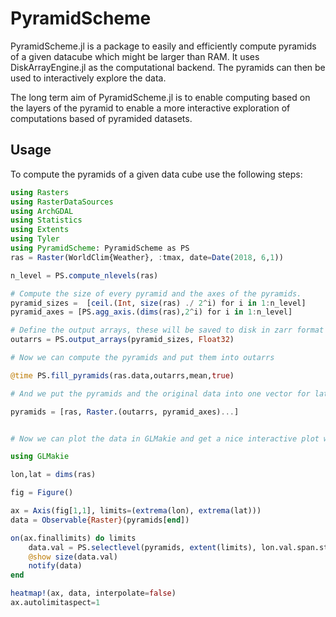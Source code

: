 # PyramidScheme

PyramidScheme.jl is a package to easily and efficiently compute pyramids of a given datacube which might be larger than RAM.
It uses DiskArrayEngine.jl as the computational backend.
The pyramids can then be used to interactively explore the data.

The long term aim of PyramidScheme.jl is to enable computing based on the layers of the pyramid to enable a more interactive exploration of computations based of pyramided datasets. 



## Usage

To compute the pyramids of a given data cube use the following steps:

```julia
using Rasters
using RasterDataSources
using ArchGDAL
using Statistics
using Extents
using Tyler
using PyramidScheme: PyramidScheme as PS
ras = Raster(WorldClim{Weather}, :tmax, date=Date(2018, 6,1))

n_level = PS.compute_nlevels(ras)

# Compute the size of every pyramid and the axes of the pyramids.
pyramid_sizes =  [ceil.(Int, size(ras) ./ 2^i) for i in 1:n_level]
pyramid_axes = [PS.agg_axis.(dims(ras),2^i) for i in 1:n_level]

# Define the output arrays, these will be saved to disk in zarr format if they are too large. 
outarrs = PS.output_arrays(pyramid_sizes, Float32)

# Now we can compute the pyramids and put them into outarrs

@time PS.fill_pyramids(ras.data,outarrs,mean,true)

# And we put the pyramids and the original data into one vector for later access

pyramids = [ras, Raster.(outarrs, pyramid_axes)...]


# Now we can plot the data in GLMakie and get a nice interactive plot which uses the pyramids to provide a nice smooth experience by only loading at most 1024 by 512 pixels from an appropriate pyramid.

using GLMakie

lon,lat = dims(ras)

fig = Figure()

ax = Axis(fig[1,1], limits=(extrema(lon), extrema(lat)))
data = Observable{Raster}(pyramids[end])

on(ax.finallimits) do limits
    data.val = PS.selectlevel(pyramids, extent(limits), lon.val.span.step)
    @show size(data.val)
    notify(data)
end

heatmap!(ax, data, interpolate=false)
ax.autolimitaspect=1

```